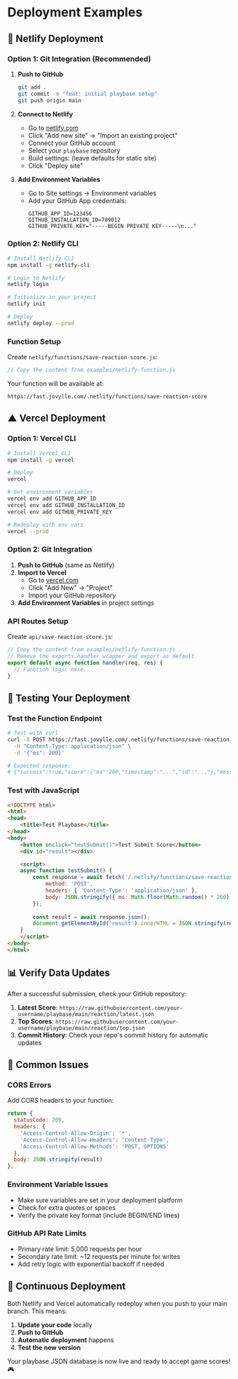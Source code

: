 # Deployment Examples

## 🚀 Netlify Deployment

### Option 1: Git Integration (Recommended)

1. **Push to GitHub**
   ```bash
   git add .
   git commit -m "feat: initial playbase setup"
   git push origin main
   ```

2. **Connect to Netlify**
   - Go to [netlify.com](https://netlify.com)
   - Click "Add new site" → "Import an existing project"
   - Connect your GitHub account
   - Select your `playbase` repository
   - Build settings: (leave defaults for static site)
   - Click "Deploy site"

3. **Add Environment Variables**
   - Go to Site settings → Environment variables
   - Add your GitHub App credentials:
     ```
     GITHUB_APP_ID=123456
     GITHUB_INSTALLATION_ID=789012
     GITHUB_PRIVATE_KEY="-----BEGIN PRIVATE KEY-----\n..."
     ```

### Option 2: Netlify CLI

```bash
# Install Netlify CLI
npm install -g netlify-cli

# Login to Netlify
netlify login

# Initialize in your project
netlify init

# Deploy
netlify deploy --prod
```

### Function Setup

Create `netlify/functions/save-reaction-score.js`:
```javascript
// Copy the content from examples/netlify-function.js
```

Your function will be available at:
```
https://fast.jovylle.com/.netlify/functions/save-reaction-score
```

## ▲ Vercel Deployment

### Option 1: Vercel CLI

```bash
# Install Vercel CLI
npm install -g vercel

# Deploy
vercel

# Set environment variables
vercel env add GITHUB_APP_ID
vercel env add GITHUB_INSTALLATION_ID
vercel env add GITHUB_PRIVATE_KEY

# Redeploy with env vars
vercel --prod
```

### Option 2: Git Integration

1. **Push to GitHub** (same as Netlify)
2. **Import to Vercel**
   - Go to [vercel.com](https://vercel.com)
   - Click "Add New" → "Project"
   - Import your GitHub repository
3. **Add Environment Variables** in project settings

### API Routes Setup

Create `api/save-reaction-score.js`:
```javascript
// Copy the content from examples/netlify-function.js
// Remove the exports.handler wrapper and export as default
export default async function handler(req, res) {
  // Function logic here...
}
```

## 🧪 Testing Your Deployment

### Test the Function Endpoint

```bash
# Test with curl
curl -X POST https://fast.jovylle.com/.netlify/functions/save-reaction-score \
  -H "Content-Type: application/json" \
  -d '{"ms": 200}'

# Expected response:
# {"success":true,"score":{"ms":200,"timestamp":"...","id":"..."},"message":"Nice! Ranked #X with 200ms"}
```

### Test with JavaScript

```html
<!DOCTYPE html>
<html>
<head>
    <title>Test Playbase</title>
</head>
<body>
    <button onclick="testSubmit()">Test Submit Score</button>
    <div id="result"></div>

    <script>
    async function testSubmit() {
        const response = await fetch('/.netlify/functions/save-reaction-score', {
            method: 'POST',
            headers: { 'Content-Type': 'application/json' },
            body: JSON.stringify({ ms: Math.floor(Math.random() * 200) + 100 })
        });
        
        const result = await response.json();
        document.getElementById('result').innerHTML = JSON.stringify(result, null, 2);
    }
    </script>
</body>
</html>
```

## 📊 Verify Data Updates

After a successful submission, check your GitHub repository:

1. **Latest Score**: `https://raw.githubusercontent.com/your-username/playbase/main/reaction/latest.json`
2. **Top Scores**: `https://raw.githubusercontent.com/your-username/playbase/main/reaction/top.json`
3. **Commit History**: Check your repo's commit history for automatic updates

## 🐛 Common Issues

### CORS Errors
Add CORS headers to your function:
```javascript
return {
  statusCode: 200,
  headers: {
    'Access-Control-Allow-Origin': '*',
    'Access-Control-Allow-Headers': 'Content-Type',
    'Access-Control-Allow-Methods': 'POST, OPTIONS'
  },
  body: JSON.stringify(result)
};
```

### Environment Variable Issues
- Make sure variables are set in your deployment platform
- Check for extra quotes or spaces
- Verify the private key format (include BEGIN/END lines)

### GitHub API Rate Limits
- Primary rate limit: 5,000 requests per hour
- Secondary rate limit: ~12 requests per minute for writes
- Add retry logic with exponential backoff if needed

## 🔄 Continuous Deployment

Both Netlify and Vercel automatically redeploy when you push to your main branch. This means:

1. **Update your code** locally
2. **Push to GitHub**
3. **Automatic deployment** happens
4. **Test the new version**

Your playbase JSON database is now live and ready to accept game scores! 🎮